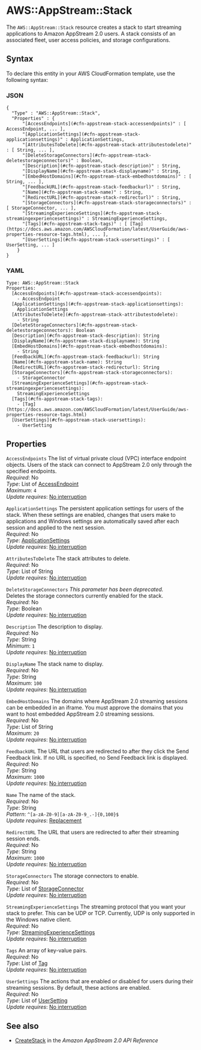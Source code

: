 # AWS::AppStream::Stack<a name="aws-resource-appstream-stack"></a>

The `AWS::AppStream::Stack` resource creates a stack to start streaming applications to Amazon AppStream 2\.0 users\. A stack consists of an associated fleet, user access policies, and storage configurations\.

## Syntax<a name="aws-resource-appstream-stack-syntax"></a>

To declare this entity in your AWS CloudFormation template, use the following syntax:

### JSON<a name="aws-resource-appstream-stack-syntax.json"></a>

```
{
  "Type" : "AWS::AppStream::Stack",
  "Properties" : {
      "[AccessEndpoints](#cfn-appstream-stack-accessendpoints)" : [ AccessEndpoint, ... ],
      "[ApplicationSettings](#cfn-appstream-stack-applicationsettings)" : ApplicationSettings,
      "[AttributesToDelete](#cfn-appstream-stack-attributestodelete)" : [ String, ... ],
      "[DeleteStorageConnectors](#cfn-appstream-stack-deletestorageconnectors)" : Boolean,
      "[Description](#cfn-appstream-stack-description)" : String,
      "[DisplayName](#cfn-appstream-stack-displayname)" : String,
      "[EmbedHostDomains](#cfn-appstream-stack-embedhostdomains)" : [ String, ... ],
      "[FeedbackURL](#cfn-appstream-stack-feedbackurl)" : String,
      "[Name](#cfn-appstream-stack-name)" : String,
      "[RedirectURL](#cfn-appstream-stack-redirecturl)" : String,
      "[StorageConnectors](#cfn-appstream-stack-storageconnectors)" : [ StorageConnector, ... ],
      "[StreamingExperienceSettings](#cfn-appstream-stack-streamingexperiencesettings)" : StreamingExperienceSettings,
      "[Tags](#cfn-appstream-stack-tags)" : [ [Tag](https://docs.aws.amazon.com/AWSCloudFormation/latest/UserGuide/aws-properties-resource-tags.html), ... ],
      "[UserSettings](#cfn-appstream-stack-usersettings)" : [ UserSetting, ... ]
    }
}
```

### YAML<a name="aws-resource-appstream-stack-syntax.yaml"></a>

```
Type: AWS::AppStream::Stack
Properties:
  [AccessEndpoints](#cfn-appstream-stack-accessendpoints):
    - AccessEndpoint
  [ApplicationSettings](#cfn-appstream-stack-applicationsettings):
    ApplicationSettings
  [AttributesToDelete](#cfn-appstream-stack-attributestodelete):
    - String
  [DeleteStorageConnectors](#cfn-appstream-stack-deletestorageconnectors): Boolean
  [Description](#cfn-appstream-stack-description): String
  [DisplayName](#cfn-appstream-stack-displayname): String
  [EmbedHostDomains](#cfn-appstream-stack-embedhostdomains):
    - String
  [FeedbackURL](#cfn-appstream-stack-feedbackurl): String
  [Name](#cfn-appstream-stack-name): String
  [RedirectURL](#cfn-appstream-stack-redirecturl): String
  [StorageConnectors](#cfn-appstream-stack-storageconnectors):
    - StorageConnector
  [StreamingExperienceSettings](#cfn-appstream-stack-streamingexperiencesettings):
    StreamingExperienceSettings
  [Tags](#cfn-appstream-stack-tags):
    - [Tag](https://docs.aws.amazon.com/AWSCloudFormation/latest/UserGuide/aws-properties-resource-tags.html)
  [UserSettings](#cfn-appstream-stack-usersettings):
    - UserSetting
```

## Properties<a name="aws-resource-appstream-stack-properties"></a>

`AccessEndpoints` <a name="cfn-appstream-stack-accessendpoints"></a>
The list of virtual private cloud \(VPC\) interface endpoint objects\. Users of the stack can connect to AppStream 2\.0 only through the specified endpoints\.  
_Required_: No  
_Type_: List of [AccessEndpoint](aws-properties-appstream-stack-accessendpoint.md)  
_Maximum_: `4`  
_Update requires_: [No interruption](https://docs.aws.amazon.com/AWSCloudFormation/latest/UserGuide/using-cfn-updating-stacks-update-behaviors.html#update-no-interrupt)

`ApplicationSettings` <a name="cfn-appstream-stack-applicationsettings"></a>
The persistent application settings for users of the stack\. When these settings are enabled, changes that users make to applications and Windows settings are automatically saved after each session and applied to the next session\.  
_Required_: No  
_Type_: [ApplicationSettings](aws-properties-appstream-stack-applicationsettings.md)  
_Update requires_: [No interruption](https://docs.aws.amazon.com/AWSCloudFormation/latest/UserGuide/using-cfn-updating-stacks-update-behaviors.html#update-no-interrupt)

`AttributesToDelete` <a name="cfn-appstream-stack-attributestodelete"></a>
The stack attributes to delete\.  
_Required_: No  
_Type_: List of String  
_Update requires_: [No interruption](https://docs.aws.amazon.com/AWSCloudFormation/latest/UserGuide/using-cfn-updating-stacks-update-behaviors.html#update-no-interrupt)

`DeleteStorageConnectors` <a name="cfn-appstream-stack-deletestorageconnectors"></a>
_This parameter has been deprecated\._  
Deletes the storage connectors currently enabled for the stack\.  
_Required_: No  
_Type_: Boolean  
_Update requires_: [No interruption](https://docs.aws.amazon.com/AWSCloudFormation/latest/UserGuide/using-cfn-updating-stacks-update-behaviors.html#update-no-interrupt)

`Description` <a name="cfn-appstream-stack-description"></a>
The description to display\.  
_Required_: No  
_Type_: String  
_Minimum_: `1`  
_Update requires_: [No interruption](https://docs.aws.amazon.com/AWSCloudFormation/latest/UserGuide/using-cfn-updating-stacks-update-behaviors.html#update-no-interrupt)

`DisplayName` <a name="cfn-appstream-stack-displayname"></a>
The stack name to display\.  
_Required_: No  
_Type_: String  
_Maximum_: `100`  
_Update requires_: [No interruption](https://docs.aws.amazon.com/AWSCloudFormation/latest/UserGuide/using-cfn-updating-stacks-update-behaviors.html#update-no-interrupt)

`EmbedHostDomains` <a name="cfn-appstream-stack-embedhostdomains"></a>
The domains where AppStream 2\.0 streaming sessions can be embedded in an iframe\. You must approve the domains that you want to host embedded AppStream 2\.0 streaming sessions\.  
_Required_: No  
_Type_: List of String  
_Maximum_: `20`  
_Update requires_: [No interruption](https://docs.aws.amazon.com/AWSCloudFormation/latest/UserGuide/using-cfn-updating-stacks-update-behaviors.html#update-no-interrupt)

`FeedbackURL` <a name="cfn-appstream-stack-feedbackurl"></a>
The URL that users are redirected to after they click the Send Feedback link\. If no URL is specified, no Send Feedback link is displayed\.  
_Required_: No  
_Type_: String  
_Maximum_: `1000`  
_Update requires_: [No interruption](https://docs.aws.amazon.com/AWSCloudFormation/latest/UserGuide/using-cfn-updating-stacks-update-behaviors.html#update-no-interrupt)

`Name` <a name="cfn-appstream-stack-name"></a>
The name of the stack\.  
_Required_: No  
_Type_: String  
_Pattern_: `^[a-zA-Z0-9][a-zA-Z0-9_.-]{0,100}$`  
_Update requires_: [Replacement](https://docs.aws.amazon.com/AWSCloudFormation/latest/UserGuide/using-cfn-updating-stacks-update-behaviors.html#update-replacement)

`RedirectURL` <a name="cfn-appstream-stack-redirecturl"></a>
The URL that users are redirected to after their streaming session ends\.  
_Required_: No  
_Type_: String  
_Maximum_: `1000`  
_Update requires_: [No interruption](https://docs.aws.amazon.com/AWSCloudFormation/latest/UserGuide/using-cfn-updating-stacks-update-behaviors.html#update-no-interrupt)

`StorageConnectors` <a name="cfn-appstream-stack-storageconnectors"></a>
The storage connectors to enable\.  
_Required_: No  
_Type_: List of [StorageConnector](aws-properties-appstream-stack-storageconnector.md)  
_Update requires_: [No interruption](https://docs.aws.amazon.com/AWSCloudFormation/latest/UserGuide/using-cfn-updating-stacks-update-behaviors.html#update-no-interrupt)

`StreamingExperienceSettings` <a name="cfn-appstream-stack-streamingexperiencesettings"></a>
The streaming protocol that you want your stack to prefer\. This can be UDP or TCP\. Currently, UDP is only supported in the Windows native client\.  
_Required_: No  
_Type_: [StreamingExperienceSettings](aws-properties-appstream-stack-streamingexperiencesettings.md)  
_Update requires_: [No interruption](https://docs.aws.amazon.com/AWSCloudFormation/latest/UserGuide/using-cfn-updating-stacks-update-behaviors.html#update-no-interrupt)

`Tags` <a name="cfn-appstream-stack-tags"></a>
An array of key\-value pairs\.  
_Required_: No  
_Type_: List of [Tag](https://docs.aws.amazon.com/AWSCloudFormation/latest/UserGuide/aws-properties-resource-tags.html)  
_Update requires_: [No interruption](https://docs.aws.amazon.com/AWSCloudFormation/latest/UserGuide/using-cfn-updating-stacks-update-behaviors.html#update-no-interrupt)

`UserSettings` <a name="cfn-appstream-stack-usersettings"></a>
The actions that are enabled or disabled for users during their streaming sessions\. By default, these actions are enabled\.  
_Required_: No  
_Type_: List of [UserSetting](aws-properties-appstream-stack-usersetting.md)  
_Update requires_: [No interruption](https://docs.aws.amazon.com/AWSCloudFormation/latest/UserGuide/using-cfn-updating-stacks-update-behaviors.html#update-no-interrupt)

## See also<a name="aws-resource-appstream-stack--seealso"></a>

- [CreateStack](https://docs.aws.amazon.com/appstream2/latest/APIReference/API_CreateStack.html) in the _Amazon AppStream 2\.0 API Reference_
